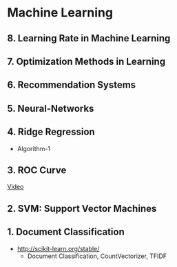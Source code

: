 # Machine Learning

## 8. Learning Rate in Machine Learning

## 7. Optimization Methods in Learning

## 6. Recommendation Systems

## 5. Neural-Networks

## 4. Ridge Regression
   - Algorithm-1

## 3. ROC Curve
   [Video](https://www.youtube.com/watch?v=OAl6eAyP-yo)

## 2. SVM: Support Vector Machines

## 1. Document Classification
  - http://scikit-learn.org/stable/ 
    - Document Classification, CountVectorizer, TFIDF 

